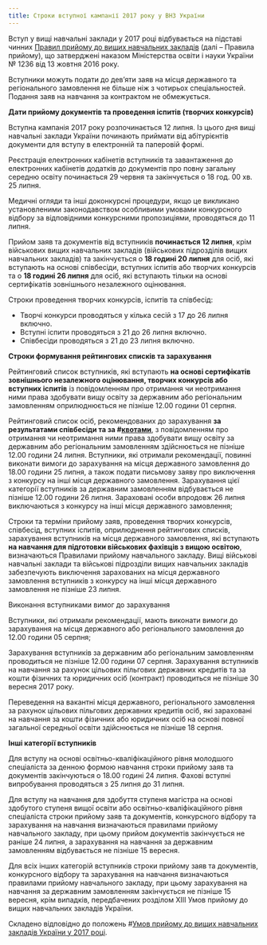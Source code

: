 ```yaml
---
title: Строки вступної кампанії 2017 року у ВНЗ України
---
```


Вступ у вищі навчальні заклади у 2017 році відбувається на підставі чинних [Правил прийому до вищих навчальних закладів](https://osvita.ua/legislation/Vishya_osvita/9990) (далі – Правила прийому), що затверджені наказом Міністерства освіти і науки України № 1236 від 13 жовтня 2016 року.

Вступники можуть подати до дев’яти заяв на місця державного та регіонального замовлення не більше ніж з чотирьох спеціальностей. Подання заяв на навчання за контрактом не обмежується.

**Дати прийому документів та проведення іспитів (творчих конкурсів)**

Вступна кампанія 2017 року розпочинається 12 липня. Із цього дня вищі навчальні заклади України починають приймати від абітурієнтів документи для вступу в електронній та паперовій формі.

Реєстрація електронних кабінетів вступників та завантаження до електронних кабінетів додатків до документів про повну загальну середню освіту починається 29 червня та закінчується о 18 год. 00 хв. 25 липня.

Медичні огляди та інші доконкурсні процедури, якщо це викликано установленими законодавством особливими умовами конкурсного відбору за відповідними конкурсними пропозиціями, проводяться до 11 липня.

Прийом заяв та документів від вступників **починається 12 липня**, крім військових вищих навчальних закладів (військових підрозділів вищих навчальних закладів) та закінчується о **18 годині 20 липня** для осіб, які вступають на основі співбесіди, вступних іспитів або творчих конкурсів та о **18 годині 26 липня** для осіб, які вступають тільки на основі сертифікатів зовнішнього незалежного оцінювання.

Строки проведення творчих конкурсів, іспитів та співбесід:

- Творчі конкурси проводяться у кілька сесій з 17 до 26 липня включно.
- Вступні іспити проводяться з 21 до 26 липня включно.
- Співбесіди проводяться з 21 до 23 липня включно.

**Строки формування рейтингових списків та зарахування**

Рейтинговий список вступників, які вступають **на основі сертифікатів зовнішнього незалежного оцінювання, творчих конкурсів або вступних іспитів** із повідомленням про отримання чи неотримання ними права здобувати вищу освіту за державним або регіональним замовленням оприлюднюється не пізніше 12.00 години 01 серпня.

Рейтинговий список осіб, рекомендованих до зарахування **за результатами співбесіди та за #[квотами](https://osvita.ua/vnz/consultations/55433/)**, з повідомленням про отримання чи неотримання ними права здобувати вищу освіту за державним або регіональним замовленням здійснюється не пізніше 12.00 години 24 липня. Вступники, які отримали рекомендації, повинні виконати вимоги до зарахування на місця державного замовлення до 18.00 години 25 липня, а також подати письмову заяву про виключення з конкурсу на інші місця державного замовлення. Зарахування цієї категорії вступників за державним замовленням відбувається не пізніше 12.00 години 26 липня. Зараховані особи впродовж 26 липня виключаються з конкурсу на інші місця державного замовлення;

Строки та терміни прийому заяв, проведення творчих конкурсів, співбесід, вступних іспитів, оприлюднення рейтингових списків, зарахування вступників на місця державного замовлення, які вступають **на навчання для підготовки військових фахівців з вищою освітою**, визначаються Правилами прийому навчального закладу. Вищі військові навчальні заклади та військові підрозділи вищих навчальних закладів забезпечують виключення зарахованих на місця державного замовлення вступників з конкурсу на інші місця державного замовлення не пізніше 23 липня.

Виконання вступниками вимог до зарахування

Вступники, які отримали рекомендації, мають виконати вимоги до зарахування на місця державного або регіонального замовлення до 12.00 години 05 серпня;

Зарахування вступників за державним або регіональним замовленням проводиться не пізніше 12.00 години 07 серпня. Зарахування вступників на навчання за рахунок цільових пільгових державних кредитів та за кошти фізичних та юридичних осіб (контракт) проводиться не пізніше 30 вересня 2017 року.

Переведення на вакантні місця державного, регіонального замовлення за рахунок цільових пільгових державних кредитів осіб, які зараховані на навчання за кошти фізичних або юридичних осіб на основі повної загальної середньої освіти здійснюється не пізніше 18 серпня.

**Інші категорії вступників**

Для вступу на основі освітньо-кваліфікаційного рівня молодшого спеціаліста за денною формою навчання строки прийому заяв та документів закінчуються о 18.00 годині 24 липня. Фахові вступні випробування проводяться з 25 липня до 31 липня.

Для вступу на навчання для здобуття ступеня магістра на основі здобутого ступеня вищої освіти або освітньо-кваліфікаційного рівня спеціаліста строки прийому заяв та документів, конкурсного відбору та зарахування на навчання визначаються правилами прийому навчального закладу, при цьому прийом документів закінчується не раніше 24 липня, а зарахування на навчання за державним замовленням відбувається не пізніше 15 вересня.

Для всіх інших категорій вступників строки прийому заяв та документів, конкурсного відбору та зарахування на навчання визначаються правилами прийому навчального закладу, при цьому зарахування на навчання за державним замовленням закінчується не пізніше 15 вересня, крім випадків, передбачених розділом ХІІІ Умов прийому до вищих навчальних закладів України.

Складено відповідно до положень #[Умов прийому до вищих навчальних закладів України у 2017 році](https://osvita.ua/legislation/Vishya_osvita/9990/).
